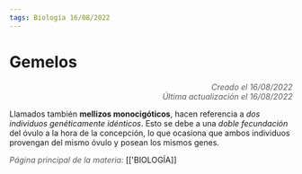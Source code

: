 ```yaml
---
tags: Biología 16/08/2022
---
```


# Gemelos
<div style="text-align: right; opacity: 0.7; font-style: italic;">Creado el 16/08/2022</div>
<div style="text-align: right; opacity: 0.7; font-style: italic;">Última actualización el 16/08/2022</div>

Llamados también **mellizos monocigóticos**, hacen referencia a *dos individuos genéticamente idénticos*. Esto se debe a una *doble fecundación* del óvulo a la hora de la concepción, lo que ocasiona que ambos individuos provengan del mismo óvulo y posean los mismos genes.

<span style="opacity: 0.7; font-style: italic;">Página principal de la materia:</span> [['BIOLOGÍA]]